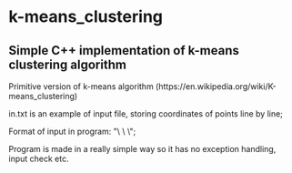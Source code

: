 # k-means_clustering
## Simple C++ implementation of k-means clustering algorithm
<p>Primitive version of k-means algorithm (https://en.wikipedia.org/wiki/K-means_clustering)</p>

<p>in.txt is an example of input file, storing coordinates of points line by line;</p>
<p>Format of input in program: "\<algorithms iterations> \<amount of clusters> \<path to file>";</p>
<p>Program is made in a really simple way so it has no exception handling, input check etc.</p>
